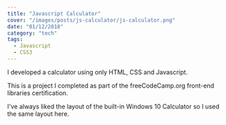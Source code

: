 ```yaml
---
title: "Javascript Calculator"
cover: "/images/posts/js-calculator/js-calculator.png"
date: "01/12/2018"
category: "tech"
tags:
  - Javascript
  - CSS3
---
```


I developed a calculator using only HTML, CSS and Javascript.

This is a project I completed as part of the freeCodeCamp.org front-end libraries certification.

I've always liked the layout of the built-in Windows 10 Calculator so I used the same layout here.